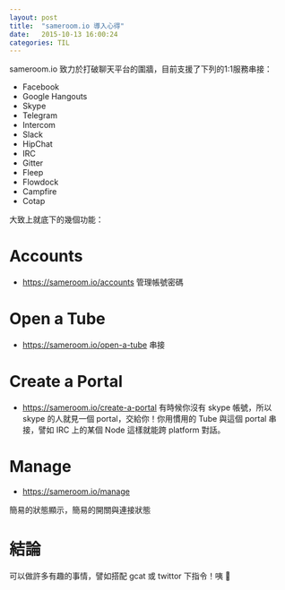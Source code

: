 ```yaml
---
layout: post
title:  "sameroom.io 導入心得"
date:   2015-10-13 16:00:24
categories: TIL
---
```

sameroom.io 致力於打破聊天平台的圍牆，目前支援了下列的1:1服務串接：

+ Facebook
+ Google Hangouts
+ Skype
+ Telegram
+ Intercom
+ Slack
+ HipChat
+ IRC
+ Gitter
+ Fleep
+ Flowdock
+ Campfire
+ Cotap

大致上就底下的幾個功能：

# Accounts
+ https://sameroom.io/accounts
管理帳號密碼

# Open a Tube
+ https://sameroom.io/open-a-tube 
串接

# Create a Portal
+ https://sameroom.io/create-a-portal
有時候你沒有 skype 帳號，所以 skype 的人就見一個 portal，交給你！你用慣用的 Tube 與這個 portal 串接，譬如 IRC 上的某個 Node 這樣就能跨 platform 對話。

# Manage
+ https://sameroom.io/manage

簡易的狀態顯示，簡易的開關與連接狀態

# 結論

可以做許多有趣的事情，譬如搭配 gcat 或 twittor 下指令！咦 🐷


